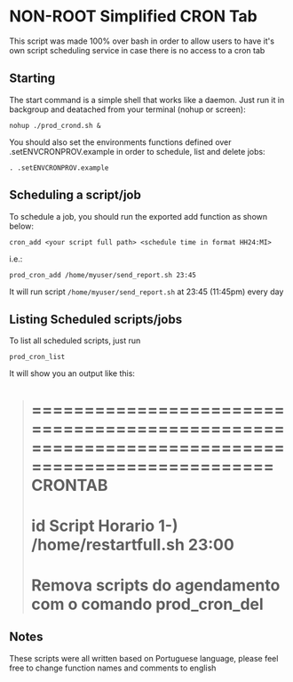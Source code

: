 # NON-ROOT Simplified CRON Tab

This script was made 100% over bash in order to allow users to have it's own script scheduling service in case there is no access to a cron tab

## Starting
The start command is a simple shell that works like a daemon. 
Just run it in backgroup and deatached from your terminal (nohup or screen):
```
nohup ./prod_crond.sh &
```

You should also set the environments functions defined over .setENVCRONPROV.example in order to schedule, list and delete jobs:
```
. .setENVCRONPROV.example
```



## Scheduling a script/job
To schedule a job, you should run the exported add function as shown below:
```
cron_add <your script full path> <schedule time in format HH24:MI>
```
i.e.:
```
prod_cron_add /home/myuser/send_report.sh 23:45
```
It will run script `/home/myuser/send_report.sh` at 23:45 (11:45pm) every day

## Listing Scheduled scripts/jobs
To list all scheduled scripts, just run 
```
prod_cron_list
```
It will show you an output like this:
>===============================================================================================
>                                  CRONTAB
>===============================================================================================
>id  	Script		Horario
>1-)	/home/restartfull.sh		23:00
>===============================================================================================
>Remova scripts do agendamento com o comando prod_cron_del <id>
>===============================================================================================
## Notes
These scripts were all written based on Portuguese language, please feel free to change function names and comments to english 
